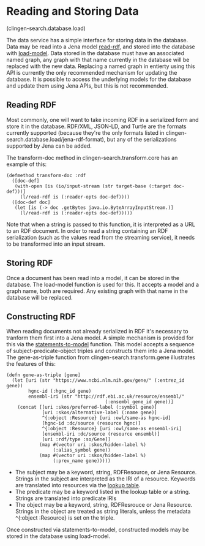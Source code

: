 # Reading and Storing Data
(clingen-search.database.load)

The data service has a simple interface for storing data in the database. Data may be read into a Jena model [read-rdf](#), and stored into the database with [load-model](#). Data stored in the database must have an associated named graph, any graph with that name currently in the database will be replaced with the new data. Replacing a named graph in entierty using this API is currently the only recommended mechanism for updating the database. It is possible to access the underlying models for the database and update them using Jena APIs, but this is not recommended.

## Reading RDF

Most commonly, one will want to take incoming RDF in a serialized form and store it in the database. RDF/XML, JSON-LD, and Turtle are the formats currently supported (because they're the only formats listed in clingen-search.database.load/jena-rdf-format), but  any of the serializations supported by Jena can be added. 

The transform-doc method in clingen-search.transform.core has an example of this:

```
(defmethod transform-doc :rdf 
  ([doc-def] 
   (with-open [is (io/input-stream (str target-base (:target doc-def)))] 
     (l/read-rdf is (:reader-opts doc-def))))
  ([doc-def doc]
   (let [is (-> doc .getBytes java.io.ByteArrayInputStream.)]
     (l/read-rdf is (:reader-opts doc-def)))))
```

Note that when a string is passed to this function, it is interpreted as a URL to an RDF document. In order to read a string containing an RDF serialization (such as the values read from the streaming service), it needs to be transformed into an input stream.

## Storing RDF

Once a document has been read into a model, it can be stored in the database. The load-model function is used for this. It accepts a model and a graph name, both are required. Any existing graph with that name in the database will be replaced.

## Constructing RDF

When reading documents not already serialized in RDF it's necessary to tranform them first into a Jena model. A simple mechanism is provided for this via the [statements-to-model](#) function. This model accepts a sequence of subject-predicate-object triples and constructs them into a Jena model. The gene-as-triple function from clingen-search.transform.gene illustrates the features of this:

```
(defn gene-as-triple [gene]
  (let [uri (str "https://www.ncbi.nlm.nih.gov/gene/" (:entrez_id gene))
        hgnc-id (:hgnc_id gene)
        ensembl-iri (str "http://rdf.ebi.ac.uk/resource/ensembl/"
                                    (:ensembl_gene_id gene))]
    (concat [[uri :skos/preferred-label (:symbol gene)]
             [uri :skos/alternative-label (:name gene)]
             ^{:object :Resource} [uri :owl/same-as hgnc-id]
             [hgnc-id :dc/source (resource hgnc)]
             ^{:object :Resource} [uri :owl/same-as ensembl-iri]
             [ensembl-iri :dc/source (resource ensembl)]
             [uri :rdf/type :so/Gene]]
            (map #(vector uri :skos/hidden-label %)
                 (:alias_symbol gene))
            (map #(vector uri :skos/hidden-label %)
                 (:prev_name gene)))))
```

* The subject may be a keyword, string, RDFResource, or Jena Resource. Strings in the subject are interpreted as the IRI of a resource. Keywords are translated into resources via the [lookup table](#).
* The predicate may be a keyword listed in the lookup table or a string. Strings are translated into predicate IRIs
* The object may be a keyword, string, RDFResrouce or Jena Resource. Strings in the object are treated as string literals, unless the metadata ^{:object :Resource} is set on the triple.

Once constructed via statements-to-model, constructed models may be stored in the database using load-model.
